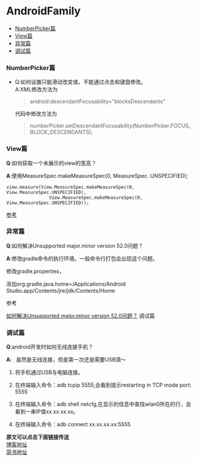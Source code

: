 # AndroidFamily

- [NumberPicker篇](#numberpicker)
- [View篇](#view)
- [异常篇](#exception)
- [调试篇](#debug)

<span id="numberpicker"></span>
### NumberPicker篇
- Q:如何设置只能滑动改变值，不能通过点击和键盘修改。  
  A:XML修改方法为
  >android:descendantFocusability="blocksDescendants" 
  
  代码中修改方法为
  >numberPicker.setDescendantFocusability(NumberPicker.FOCUS_BLOCK_DESCENDANTS);

<span id="view"></span>
### View篇
**Q**:如何获取一个未展示的view的宽高？

**A**:使用MeasureSpec.makeMeasureSpec(0, MeasureSpec. UNSPECIFIED);
```
view.measure(View.MeasureSpec.makeMeasureSpec(0, View.MeasureSpec.UNSPECIFIED),
                View.MeasureSpec.makeMeasureSpec(0, View.MeasureSpec.UNSPECIFIED));
```
[参考](https://stackoverflow.com/questions/15862052/get-the-measures-of-popup-window)
<span id="exception"></span>
### 异常篇
**Q**:如何解决Unsupported major.minor version 52.0问题？  

**A**:修改gradle命令的执行环境。一般命令行打包会出现这个问题。  
  
修改gradle.properties，  
  
添加org.gradle.java.home=/Applications/Android Studio.app/Contents/jre/jdk/Contents/Home  
  
参考  
  
[如何解决Unsupported major.minor version 52.0问题？](http://www.jianshu.com/p/5eebd3c609d6)
<span id="debug">调试篇</span>
### 调试篇
**Q**:android开发时如何无线连接手机？

**A**:  
虽然是无线连接，但是第一次还是需要USB滴～  

1. 将手机通过USB与电脑连接。

2. 在终端输入命令：adb tcpip 5555,会看到提示restarting in TCP mode port: 5555

3. 在终端输入命令：adb shell netcfg,在显示的信息中查找wlan0所在的行，会看到一串IP值xx.xx.xx.xx。

4. 在终端输入命令：adb connect xx.xx.xx.xx:5555

**原文可以点击下面链接传送**  
[博客地址](https://nesger.github.io//posts/android-wireless)  
[简书地址](http://www.jianshu.com/p/ce92c0ee132f)

